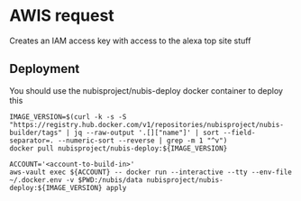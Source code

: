 # AWIS request
Creates an IAM access key with access to the alexa top site stuff

## Deployment
You should use the nubisproject/nubis-deploy docker container to deploy this

```
IMAGE_VERSION=$(curl -k -s -S "https://registry.hub.docker.com/v1/repositories/nubisproject/nubis-builder/tags" | jq --raw-output '.[]["name"]' | sort --field-separator=. --numeric-sort --reverse | grep -m 1 "^v")
docker pull nubisproject/nubis-deploy:${IMAGE_VERSION}

ACCOUNT='<account-to-build-in>'
aws-vault exec ${ACCOUNT} -- docker run --interactive --tty --env-file ~/.docker.env -v $PWD:/nubis/data nubisproject/nubis-deploy:${IMAGE_VERSION} apply
```

